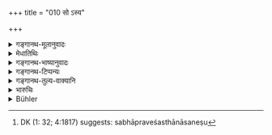 +++
title = "010 सो ऽस्य"

+++

<details><summary>गङ्गानथ-मूलानुवादः</summary>

That man, accompanied by three assessors, shall enter the excellent Court, and either seated or standing, shall investigate the suits on behalf of the king.—(10)
</details>

<details><summary>मेधातिथिः</summary>

**सभ्यैर्** इति जातिविशेषानुपादाने ऽप्य् उत्तरत्र विप्रग्रहणात् (म्ध् ८.११), "ब्राह्मणैः सह" (म्ध् ८.१) इति च पूर्वत्र ब्राह्मणग्रहणात्, ब्राह्मणा एव विज्ञायन्ते । त्रिग्रहणं त्व् एकद्वयोः प्रतिषेधार्थम् । त्रिप्रभृतयस् त्व् इष्यन्त एव । साक्षिप्रकरणे चैतद् वक्ष्यामः । **सभाम् एव प्रविश्याग्राम्** इति । राजस्थानापत्त्या सभां प्रविश्य स्थानासनेषु[^८९] तद्धर्मेषु पुनर्वचनं प्रदर्शनार्थं धर्मान्तरनिवृत्त्यर्थं वा । तेन राजस्थाने नोपविशति ॥ ८.१० ॥


[^८९]:
     DK (1: 32; 4:1817) suggests: sabhāpraveśasthānāsaneṣu
</details>

<details><summary>गङ्गानथ-भाष्यानुवादः</summary>

‘*Assesors*’;—though the caste of these persons is not specified here, yet in view of the *Brāhmaṇa* being mentioned later on (in 11), and also of the phrase ‘*along with Brāhmaṇas*’ (in *verse* 1 above), it follows that these also should be *Brāhmaṇas*.

The number is mentioned as ‘*three*’ simply with a view to preclude the possibility of only one or two men being appointed: what is meant is that three or more men shall be appointed. This we shall explain in detail under the section dealing with *Witnesses*.

‘*Shall enter the excellent Court*.’—Though entering the court as the king’s representative, he shall stand or sit on such a seat as is proper for himself. The repetition of ‘standing or sitting’ serves either to indicate the right posture for him, or to preclude other postures. The meaning of this is that he should not sit upon the king’s throne.—(10)
</details>

<details><summary>गङ्गानथ-टिप्पन्यः</summary>

This verse is quoted in *Parāśaramādhava* (Vyavahāra, p. 21);—in
*Smṛticandrikā* (Vyavahāra, p. 37);—in *Kṛtyakalpataru* (8a);—in
*Vīramitrodaya* (Vyavahāra, 10b);—and in *Rājanītiratnākara* (p. 15b).
</details>

<details><summary>गङ्गानथ-तुल्य-वाक्यानि</summary>

*Śukranīti* (4.5.77).—‘The Chief Judge is the speaker, the king is the
President, the councillors are the investigators.’

*Śukranīti* (4.5.85-86).—‘The King should enter the court modestly,
together with the Brāhmaṇas and Ministers versed in state-craft, with the object of investigating the cases.’
</details>

<details><summary>भारुचिः</summary>

राजन्य् अस्वस्थशरीर कार्यान्तरव्याकुले वा **सभाम् एव प्रविश्याग्रां** न ततो ऽन्यत्र; न स[भायाम् अपि] राजासनम् अधिरुह्य, किं तर्हि सभायाम् एवान्यासनस्थः । **आसीनः स्थित एव वेति** स्थानासनयोर् विकल्पः । उक्तं प्रयोजनम् । सभायां साधवः **सभ्याः**, ते चोक्तविशेषणा एव सन्तो राजस्थानीयब्राह्मणसहाया एव भवेयुः ॥ ८.१० ॥

_अग्र्या सभ्येत्य् उक्तिम्, यतस् तदर्थम् इदम् उच्यते ।_
</details>

<details><summary>Bühler</summary>

010	That (man) shall enter that most excellent court, accompanied by three assessors, and fully consider (all) causes (brought) before the (king), either sitting down or standing.
</details>
